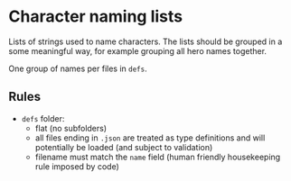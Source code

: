 # Character naming lists

Lists of strings used to name characters. The lists should be grouped in a some meaningful way, for example grouping all hero names together.

One group of names per files in `defs`.

## Rules

* `defs` folder:
    * flat (no subfolders)
    * all files ending in `.json` are treated as type definitions and will potentially be loaded (and subject to validation)
    * filename must match the `name` field (human friendly housekeeping rule imposed by code)
